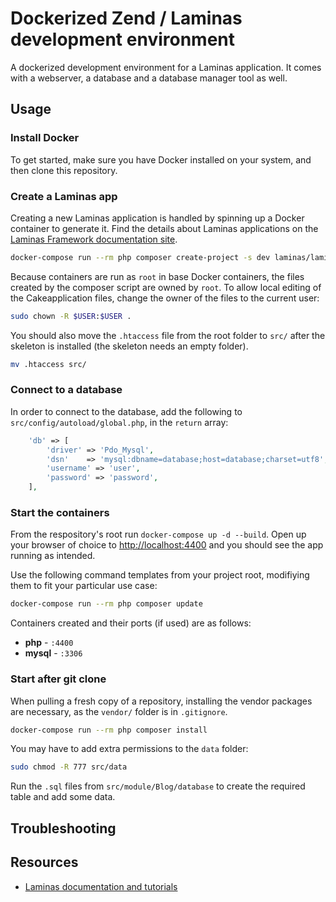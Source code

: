 # Dockerized Zend / Laminas development environment

A dockerized development environment for a Laminas application. It comes with a webserver, a database and a database manager tool as well.

## Usage

### Install Docker

To get started, make sure you have Docker installed on your system, and then clone this repository.

### Create a Laminas app

Creating a new Laminas application is handled by spinning up a Docker container to generate it.
Find the details about Laminas applications on the [Laminas Framework documentation site](https://docs.laminas.dev/tutorials/getting-started/skeleton-application/).

``` sh
docker-compose run --rm php composer create-project -s dev laminas/laminas-mvc-skeleton .
```

Because containers are run as `root` in base Docker containers, the files created by  the composer script are owned by `root`. To allow local editing of the Cakeapplication files, change the owner of the files to the current user:

```sh
sudo chown -R $USER:$USER .
```

You should also move the `.htaccess` file from the root folder to `src/` after the skeleton is installed (the skeleton needs an empty folder).

``` sh
mv .htaccess src/
```

### Connect to a database

In order to connect to the database, add the following to `src/config/autoload/global.php`, in the `return` array:

``` php
    'db' => [
        'driver' => 'Pdo_Mysql',
        'dsn'    => 'mysql:dbname=database;host=database;charset=utf8',
        'username' => 'user',
        'password' => 'password',
    ],
```

### Start the containers

From the respository's root run `docker-compose up -d --build`. Open up your browser of choice to [http://localhost:4400](http://localhost:4400) and you should see the app running as intended.

Use the following command templates from your project root, modifiying them to fit your particular use case:

``` sh
docker-compose run --rm php composer update
```

Containers created and their ports (if used) are as follows:

- **php** - `:4400`
- **mysql** - `:3306`

### Start after git clone

When pulling a fresh copy of a repository, installing the vendor packages are necessary, as the `vendor/` folder is in `.gitignore`.

``` sh
docker-compose run --rm php composer install
```

You may have to add extra permissions to the `data` folder:

``` sh
sudo chmod -R 777 src/data
```

Run the `.sql` files from `src/module/Blog/database` to create the required table and add some data.

## Troubleshooting


## Resources

- [Laminas documentation and tutorials](https://docs.laminas.dev/tutorials/getting-started/overview/)
